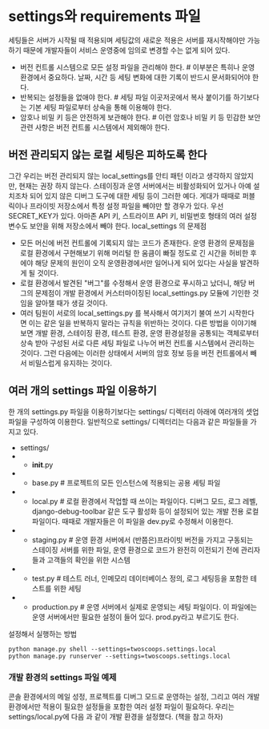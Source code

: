 # settings와 requirements 파일
세팅들은 서버가 시작될 때 적용되며 세팅값의 새로운 적용은 서버를 재시작해야만 가능하기 때문에 개발자들이 서비스 운영중에 임의로 변경할 수는 없게 되어 있다.
- 버전 컨트롤 시스템으로 모든 설정 파일을 관리해야 한다. # 이부분은 특히나 운영 환경에서 중요하다. 날짜, 시간 등 세팅 변화에 대한 기록이 반드시 문서화되어야 한다.
- 반복되는 설정들을 없애야 한다. # 세팅 파일 이곳저곳에서 복사 붙이기를 하기보다는 기본 세팅 파일로부터 상속을 통해 이용해야 한다.
- 암호나 비밀 키 등은 안전하게 보관해야 한다. # 이런 암호나 비밀 키 등 민감한 보안 관련 사항은 버전 컨트롤 시스템에서 제외해야 한다. 

## 버전 관리되지 않는 로컬 세팅은 피하도록 한다
그간 우리는 버전 관리되지 않는 local_settings를 안티 패턴 이라고 생각하지 않았지만, 현재는 권장 하지 않는다.
스테이징과 운영 서버에서는 비활성화되어 있거나 아예 설치조차 되어 있지 않은 디버그 도구에 대한 세팅 등이 그러한 예다.
게대가 때때로 퍼블릭이나 프라이빗 저장소에서 특정 설정 파일을 빼야만 할 경우가 있다. 우선 SECRET_KEY가 있다. 아마존 API 키, 스트라이프 API 키, 비밀번호 형태의 여러 설정 변수도 보안을 위해 저장소에서 빼야 한다.
local_settings 의 문제점
- 모든 머신에 버전 컨트롤에 기록되지 않는 코드가 존재한다.
운영 환경의 문제점을 로컬 환경에서 구현해보기 위해 머리털 한 움큼이 빠질 정도로 긴 시간을 허비한 후에야 해당 문제의 원인이 오직 운영환경에서만 일어나게 되어 있다는 사실을 발견하게 될 것이다.
- 로컬 환경에서 발견된 "버그"를 수정해서 운영 환경으로 푸시하고 났더니, 해당 버그의 문제점이 개발 환경에서 커스터마이징된 local_settings.py 모듈에 기인한 것임을 알아챌 때가 생길 것이다.
- 여러 팀원이 서로의 local_settings.py 를 복사해서 여기저기 불여 쓰기 시작한다면 이는 같은 일을 반복하지 말라는 규칙을 위반하는 것이다.
다른 방법을 이야기해 보면 개발 환경, 스테이징 환경, 테스트 환경, 운영 환경설정을 공통되는 객체로부터 상속 받아 구성된 서로 다른 세팅 파일로 나누어 버전 컨트롤 시스템에서 관리하는 것이다. 그런 다음에는 이러한 상태에서 서버의 암호 정보 등을 버전 컨트롤에서 빼서 비밀스럽게 유지하는 것이다.
## 여러 개의 settings 파일 이용하기
한 개의 settings.py 파일을 이용하기보다는 settings/ 디렉터리 아래에 여러개의 셋업 파일을 구성하여 이용한다. 일반적으로 settings/ 디렉터리는 다음과 같은 파일들을 가지고 있다.
- settings/
- - __init__.py
- - base.py # 프로젝트의 모든 인스턴스에 적용되는 공용 세팅 파일
- - local.py # 로컬 환경에서 작업할 때 쓰이는 파일이다. 디버그 모드, 로그 레벨, django-debug-toolbar 같은 도구 활성화 등이 설정되어 있는 개발 전용 로컬 파일이다. 때때로 개발자들은 이 파일을 dev.py로 수정해서 이용한다.
- - staging.py # 운영 환경 서버에서 (반쯤은)프라이빗 버전을 가지고 구동되는 스테이징 서버를 위한 파일, 운영 환경으로 코드가 완전히 이전되기 전에 관리자들과 고객들의 확인을 위한 시스템
- - test.py # 테스트 러너, 인메모리 데이터베이스 정의, 로그 세팅등을 포함한 테스트를 위한 세팅
- - production.py # 운영 서버에서 실제로 운영되는 세팅 파일이다. 이 파일에는 운영 서버에서만 필요한 설정이 들어 있다. prod.py라고 부르기도 한다.

설정해서 실행하는 방법
```shell
python manage.py shell --settings=twoscoops.settings.local
python manage.py runserver --settings=twoscoops.settings.local
```

### 개발 환경의 settings 파일 예제
콘솔 환경에서의 메일 성정, 프로젝트를 디버그 모드로 운영하는 설정, 그리고 여러 개발 환경에서만 적용이 필요한 설정들을 포함한 여러 설정 파일이 필요하다. 우리는 settings/local.py에 다음 과 같이 개발 환경을 설정했다.
(책을 참고 하자)
